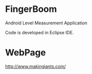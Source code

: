 FingerBoom
==========

Android Level Measurement Application

Code is developed in Eclipse IDE.


WebPage
===========
http://www.makingiants.com/